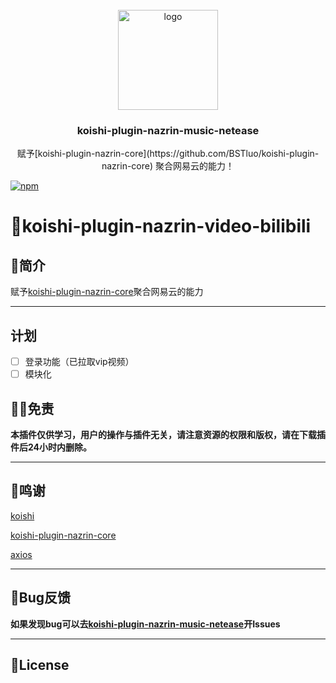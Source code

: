 <!-- PROJECT LOGO -->
<br />
<div align="center">
  <a href="https://github.com/initialencounter/mykoishi">
    <a href="https://koishi.chat/" target="_blank">
    <img width="160" src="https://koishi.chat/logo.png" alt="logo">
  </a>
  </a>

<h3 align="center">koishi-plugin-nazrin-music-netease</h3>

  <p align="center">
    赋予[koishi-plugin-nazrin-core](https://github.com/BSTluo/koishi-plugin-nazrin-core) 聚合网易云的能力！
  </p>
</div>

[![npm](https://img.shields.io/npm/v/koishi-plugin-nazrin-music-netease?style=flat-square)](https://www.npmjs.com/package/koishi-plugin-nazrin-music-netease)

# 🎉koishi-plugin-nazrin-video-bilibili

## 📝简介
赋予[koishi-plugin-nazrin-core](https://github.com/BSTluo/koishi-plugin-nazrin-core)聚合网易云的能力

***

## 计划
- [ ] 登录功能（已拉取vip视频）
- [ ] 模块化

## 🤚🏻免责

**本插件仅供学习，用户的操作与插件无关，请注意资源的权限和版权，请在下载插件后24小时内删除。**

***

## 💝鸣谢
[koishi](https://koishi.chat/)

[koishi-plugin-nazrin-core](https://github.com/BSTluo/koishi-plugin-nazrin-core)

[axios](https://www.npmjs.com/package/axios)

***

## 🐛Bug反馈

**如果发现bug可以去[koishi-plugin-nazrin-music-netease](https://github.com/BSTluo/koishi-plugin-nazrin-music-netease)开Issues**

***

## 📜License

